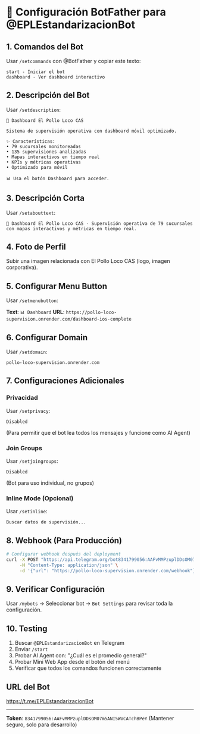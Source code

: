 # 🤖 Configuración BotFather para @EPLEstandarizacionBot

## 1. Comandos del Bot

Usar `/setcommands` con @BotFather y copiar este texto:

```
start - Iniciar el bot
dashboard - Ver dashboard interactivo
```

## 2. Descripción del Bot

Usar `/setdescription`:

```
🍗 Dashboard El Pollo Loco CAS

Sistema de supervisión operativa con dashboard móvil optimizado.

✨ Características:
• 79 sucursales monitoreadas
• 135 supervisiones analizadas
• Mapas interactivos en tiempo real
• KPIs y métricas operativas
• Optimizado para móvil

📊 Usa el botón Dashboard para acceder.
```

## 3. Descripción Corta

Usar `/setabouttext`:

```
🍗 Dashboard El Pollo Loco CAS - Supervisión operativa de 79 sucursales con mapas interactivos y métricas en tiempo real.
```

## 4. Foto de Perfil

Subir una imagen relacionada con El Pollo Loco CAS (logo, imagen corporativa).

## 5. Configurar Menu Button

Usar `/setmenubutton`:

**Text**: `📊 Dashboard`
**URL**: `https://pollo-loco-supervision.onrender.com/dashboard-ios-complete`

## 6. Configurar Domain

Usar `/setdomain`:

```
pollo-loco-supervision.onrender.com
```

## 7. Configuraciones Adicionales

### Privacidad
Usar `/setprivacy`:
```
Disabled
```
(Para permitir que el bot lea todos los mensajes y funcione como AI Agent)

### Join Groups
Usar `/setjoingroups`:
```
Disabled
```
(Bot para uso individual, no grupos)

### Inline Mode (Opcional)
Usar `/setinline`:
```
Buscar datos de supervisión...
```

## 8. Webhook (Para Producción)

```bash
# Configurar webhook después del deployment
curl -X POST "https://api.telegram.org/bot8341799056:AAFvMMPzuplDDsOM07m5ANI5WVCATchBPeY/setWebhook" \
     -H "Content-Type: application/json" \
     -d '{"url": "https://pollo-loco-supervision.onrender.com/webhook"}'
```

## 9. Verificar Configuración

Usar `/mybots` → Seleccionar bot → `Bot Settings` para revisar toda la configuración.

## 10. Testing

1. Buscar `@EPLEstandarizacionBot` en Telegram
2. Enviar `/start`
3. Probar AI Agent con: "¿Cuál es el promedio general?"
4. Probar Mini Web App desde el botón del menú
5. Verificar que todos los comandos funcionen correctamente

## URL del Bot

https://t.me/EPLEstandarizacionBot

---

**Token**: `8341799056:AAFvMMPzuplDDsOM07m5ANI5WVCATchBPeY` 
(Mantener seguro, solo para desarrollo)